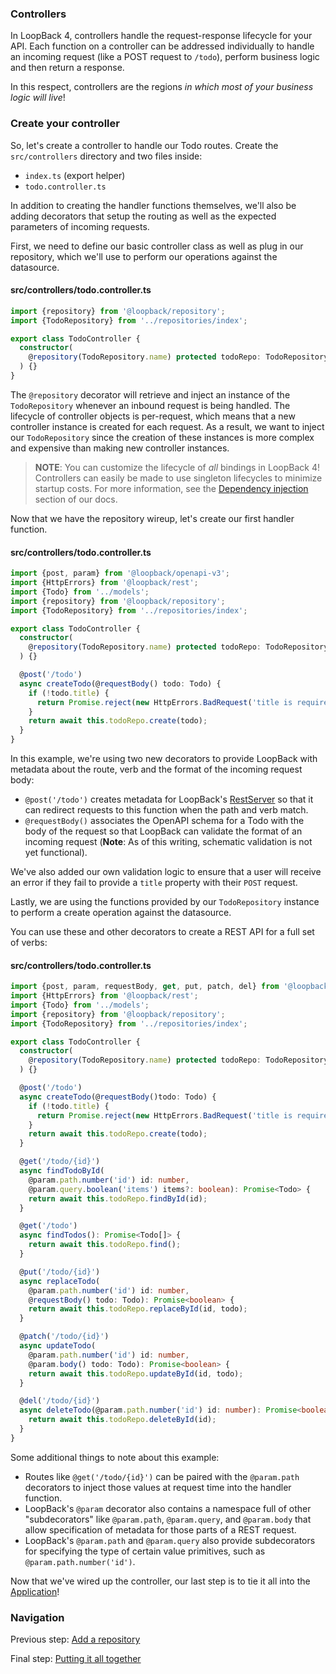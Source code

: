 ### Controllers

In LoopBack 4, controllers handle the request-response lifecycle for your API.
Each function on a controller can be addressed individually to handle
an incoming request (like a POST request to `/todo`), perform business logic
and then return a response.

In this respect, controllers are the regions _in which most of your business
logic will live_!

### Create your controller

So, let's create a controller to handle our Todo routes. Create the
`src/controllers` directory and two files inside:
- `index.ts` (export helper)
- `todo.controller.ts`

In addition to creating the handler functions themselves, we'll also be adding
decorators that setup the routing as well as the expected parameters of
incoming requests.

First, we need to define our basic controller class as well as plug in our
repository, which we'll use to perform our operations against the datasource.

#### src/controllers/todo.controller.ts
```ts
import {repository} from '@loopback/repository';
import {TodoRepository} from '../repositories/index';

export class TodoController {
  constructor(
    @repository(TodoRepository.name) protected todoRepo: TodoRepository,
  ) {}
}
```

The `@repository` decorator will retrieve and inject an instance of the
`TodoRepository` whenever an inbound request is being handled. The lifecycle
of controller objects is per-request, which means that a new controller instance
is created for each request. As a result, we want to inject our `TodoRepository`
since the creation of these instances is more complex and expensive than making
new controller instances.

>**NOTE**: You can customize the lifecycle of *all* bindings in LoopBack 4!
>Controllers can easily be made to use singleton lifecycles to minimize startup
>costs. For more information, see the
>[Dependency injection](http://loopback.io/doc/en/lb4/Dependency-injection.html)
>section of our docs.

Now that we have the repository wireup, let's create our first handler function.

#### src/controllers/todo.controller.ts
```ts
import {post, param} from '@loopback/openapi-v3';
import {HttpErrors} from '@loopback/rest';
import {Todo} from '../models';
import {repository} from '@loopback/repository';
import {TodoRepository} from '../repositories/index';

export class TodoController {
  constructor(
    @repository(TodoRepository.name) protected todoRepo: TodoRepository,
  ) {}

  @post('/todo')
  async createTodo(@requestBody() todo: Todo) {
    if (!todo.title) {
      return Promise.reject(new HttpErrors.BadRequest('title is required'));
    }
    return await this.todoRepo.create(todo);
  }
}
```

In this example, we're using two new decorators to provide LoopBack with
metadata about the route, verb and the format of the incoming request body:

- `@post('/todo')` creates metadata for LoopBack's [RestServer]() so that it can
redirect requests to this function when the path and verb match.
- `@requestBody()` associates the OpenAPI schema for a Todo
with the body of the request so that LoopBack can validate the format of an
incoming request (**Note**: As of this writing, schematic validation is not yet
functional).

We've also added our own validation logic to ensure that a user
will receive an error if they fail to provide a `title` property with their
`POST` request.

Lastly, we are using the functions provided by our `TodoRepository` instance to
perform a create operation against the datasource.

You can use these and other decorators to create a REST API for a full set of
verbs:

#### src/controllers/todo.controller.ts
```ts
import {post, param, requestBody, get, put, patch, del} from '@loopback/openapi-v3';
import {HttpErrors} from '@loopback/rest';
import {Todo} from '../models';
import {repository} from '@loopback/repository';
import {TodoRepository} from '../repositories/index';

export class TodoController {
  constructor(
    @repository(TodoRepository.name) protected todoRepo: TodoRepository,
  ) {}

  @post('/todo')
  async createTodo(@requestBody()todo: Todo) {
    if (!todo.title) {
      return Promise.reject(new HttpErrors.BadRequest('title is required'));
    }
    return await this.todoRepo.create(todo);
  }

  @get('/todo/{id}')
  async findTodoById(
    @param.path.number('id') id: number, 
    @param.query.boolean('items') items?: boolean): Promise<Todo> {
    return await this.todoRepo.findById(id);
  }

  @get('/todo')
  async findTodos(): Promise<Todo[]> {
    return await this.todoRepo.find();
  }

  @put('/todo/{id}')
  async replaceTodo(
    @param.path.number('id') id: number,
    @requestBody() todo: Todo): Promise<boolean> {
    return await this.todoRepo.replaceById(id, todo);
  }

  @patch('/todo/{id}')
  async updateTodo(
    @param.path.number('id') id: number,
    @param.body() todo: Todo): Promise<boolean> {
    return await this.todoRepo.updateById(id, todo);
  }

  @del('/todo/{id}')
  async deleteTodo(@param.path.number('id') id: number): Promise<boolean> {
    return await this.todoRepo.deleteById(id);
  }
}
```

Some additional things to note about this example:
- Routes like `@get('/todo/{id}')` can be paired with the `@param.path`
decorators to inject those values at request time into the handler function.
- LoopBack's `@param` decorator also contains a namespace full of other
"subdecorators" like `@param.path`, `@param.query`, and `@param.body` that
allow specification of metadata for those parts of a REST request.
- LoopBack's `@param.path` and `@param.query` also provide subdecorators for
specifying the type of certain value primitives, such as
`@param.path.number('id')`.

Now that we've wired up the controller, our last step is to tie it all into the
[Application](putting-it-together.md)!

### Navigation

Previous step: [Add a repository](repository.md)

Final step: [Putting it all together](putting-it-together.md)
